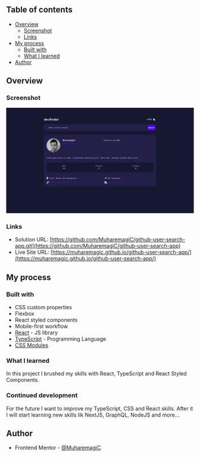 ## Table of contents

- [Overview](#overview)
  - [Screenshot](#screenshot)
  - [Links](#links)
- [My process](#my-process)
  - [Built with](#built-with)
  - [What I learned](#what-i-learned)
- [Author](#author)

## Overview

### Screenshot

![](./public/screenshot.png)

### Links

- Solution URL: [https://github.com/MuharemagiC/github-user-search-app.git](https://github.com/MuharemagiC/github-user-search-app)
- Live Site URL: [https://muharemagic.github.io/github-user-search-app/](https://muharemagic.github.io/github-user-search-app/)

## My process

### Built with

- CSS custom properties
- Flexbox
- React styled components
- Mobile-first workflow
- [React](https://reactjs.org/) - JS library
- [TypeScript](https://www.typescriptlang.org/) - Programming Language
- [CSS Modules](https://github.com/css-modules/css-modules/)

### What I learned

In this project I brushed my skills with React, TypeScript and React Styled Components.

### Continued development

For the future I want to improve my TypeScript, CSS and React skills. After it I will start learning new skills lik NextJS, GraphQL, NodeJS and more...

## Author

- Frontend Mentor - [@MuharemagiC](https://www.frontendmentor.io/profile/MuharemagiC)
